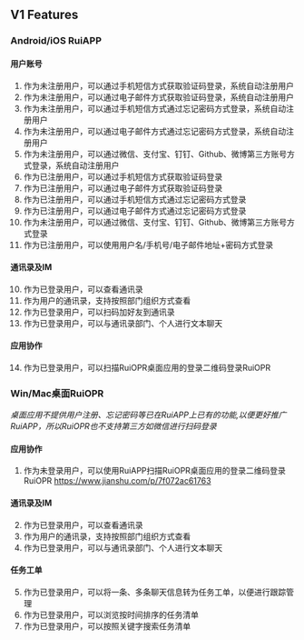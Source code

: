 
## V1 Features
### Android/iOS RuiAPP
#### 用户账号
1. 作为未注册用户，可以通过手机短信方式获取验证码登录，系统自动注册用户
2. 作为未注册用户，可以通过电子邮件方式获取验证码登录，系统自动注册用户
3. 作为未注册用户，可以通过手机短信方式通过忘记密码方式登录，系统自动注册用户
4. 作为未注册用户，可以通过电子邮件方式通过忘记密码方式登录，系统自动注册用户
5. 作为未注册用户，可以通过微信、支付宝、钉钉、Github、微博第三方账号方式登录，系统自动注册用户
5. 作为已注册用户，可以通过手机短信方式获取验证码登录
6. 作为已注册用户，可以通过电子邮件方式获取验证码登录
7. 作为已注册用户，可以通过手机短信方式通过忘记密码方式登录
8. 作为已注册用户，可以通过电子邮件方式通过忘记密码方式登录
9. 作为未注册用户，可以通过微信、支付宝、钉钉、Github、微博第三方账号方式登录
9. 作为已注册用户，可以使用用户名/手机号/电子邮件地址+密码方式登录

#### 通讯录及IM
10. 作为已登录用户，可以查看通讯录
11. 作为用户的通讯录，支持按照部门组织方式查看
12. 作为已登录用户，可以扫码加好友到通讯录
13. 作为已登录用户，可以与通讯录部门、个人进行文本聊天

#### 应用协作
14. 作为已登录用户，可以扫描RuiOPR桌面应用的登录二维码登录RuiOPR


### Win/Mac桌面RuiOPR
*桌面应用不提供用户注册、忘记密码等已在RuiAPP上已有的功能,以便更好推广RuiAPP，所以RuiOPR也不支持第三方如微信进行扫码登录*

#### 应用协作
1. 作为未登录用户，可以使用RuiAPP扫描RuiOPR桌面应用的登录二维码登录RuiOPR https://www.jianshu.com/p/7f072ac61763

#### 通讯录及IM
2. 作为已登录用户，可以查看通讯录
3. 作为用户的通讯录，支持按照部门组织方式查看
4. 作为已登录用户，可以与通讯录部门、个人进行文本聊天

#### 任务工单
5. 作为已登录用户，可以将一条、多条聊天信息转为任务工单，以便进行跟踪管理
6. 作为已登录用户，可以浏览按时间排序的任务清单
7. 作为已登录用户，可以按照关键字搜索任务清单

